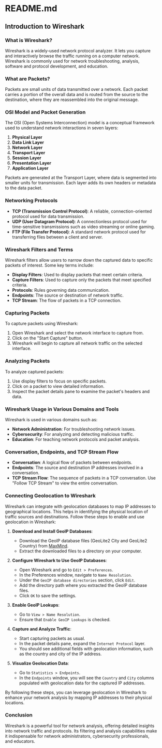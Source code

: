 # README.md

## Introduction to Wireshark

### What is Wireshark?
Wireshark is a widely-used network protocol analyzer. It lets you capture and interactively browse the traffic running on a computer network. Wireshark is commonly used for network troubleshooting, analysis, software and protocol development, and education.

### What are Packets?
Packets are small units of data transmitted over a network. Each packet carries a portion of the overall data and is routed from the source to the destination, where they are reassembled into the original message.

### OSI Model and Packet Generation
The OSI (Open Systems Interconnection) model is a conceptual framework used to understand network interactions in seven layers:
1. **Physical Layer**
2. **Data Link Layer**
3. **Network Layer**
4. **Transport Layer**
5. **Session Layer**
6. **Presentation Layer**
7. **Application Layer**

Packets are generated at the Transport Layer, where data is segmented into smaller units for transmission. Each layer adds its own headers or metadata to the data packet.

### Networking Protocols
- **TCP (Transmission Control Protocol)**: A reliable, connection-oriented protocol used for data transmission.
- **UDP (User Datagram Protocol)**: A connectionless protocol used for time-sensitive transmissions such as video streaming or online gaming.
- **FTP (File Transfer Protocol)**: A standard network protocol used for transferring files between a client and server.

### Wireshark Filters and Terms
Wireshark filters allow users to narrow down the captured data to specific packets of interest. Some key terms include:
- **Display Filters**: Used to display packets that meet certain criteria.
- **Capture Filters**: Used to capture only the packets that meet specified criteria.
- **Protocols**: Rules governing data communication.
- **Endpoints**: The source or destination of network traffic.
- **TCP Stream**: The flow of packets in a TCP connection.

### Capturing Packets
To capture packets using Wireshark:
1. Open Wireshark and select the network interface to capture from.
2. Click on the "Start Capture" button.
3. Wireshark will begin to capture all network traffic on the selected interface.

### Analyzing Packets
To analyze captured packets:
1. Use display filters to focus on specific packets.
2. Click on a packet to view detailed information.
3. Inspect the packet details pane to examine the packet's headers and data.

### Wireshark Usage in Various Domains and Tools
Wireshark is used in various domains such as:
- **Network Administration**: For troubleshooting network issues.
- **Cybersecurity**: For analyzing and detecting malicious traffic.
- **Education**: For teaching network protocols and packet analysis.

### Conversation, Endpoints, and TCP Stream Flow
- **Conversation**: A logical flow of packets between endpoints.
- **Endpoints**: The source and destination IP addresses involved in a conversation.
- **TCP Stream Flow**: The sequence of packets in a TCP conversation. Use "Follow TCP Stream" to view the entire conversation.

### Connecting Geolocation to Wireshark
Wireshark can integrate with geolocation databases to map IP addresses to geographical locations. This helps in identifying the physical location of traffic sources and destinations. Follow these steps to enable and use geolocation in Wireshark:

1. **Download and Install GeoIP Databases**:
   - Download the GeoIP database files (GeoLite2 City and GeoLite2 Country) from [MaxMind](https://dev.maxmind.com/geoip/geolite2-free-geolocation-data).
   - Extract the downloaded files to a directory on your computer.

2. **Configure Wireshark to Use GeoIP Databases**:
   - Open Wireshark and go to `Edit > Preferences`.
   - In the Preferences window, navigate to `Name Resolution`.
   - Under the `GeoIP database directories` section, click `Edit`.
   - Add the directory path where you extracted the GeoIP database files.
   - Click `OK` to save the settings.

3. **Enable GeoIP Lookups**:
   - Go to `View > Name Resolution`.
   - Ensure that `Enable GeoIP Lookups` is checked.

4. **Capture and Analyze Traffic**:
   - Start capturing packets as usual.
   - In the packet details pane, expand the `Internet Protocol` layer.
   - You should see additional fields with geolocation information, such as the country and city of the IP address.

5. **Visualize Geolocation Data**:
   - Go to `Statistics > Endpoints`.
   - In the `Endpoints` window, you will see the `Country` and `City` columns populated with geolocation data for the captured IP addresses.

By following these steps, you can leverage geolocation in Wireshark to enhance your network analysis by mapping IP addresses to their physical locations.

### Conclusion
Wireshark is a powerful tool for network analysis, offering detailed insights into network traffic and protocols. Its filtering and analysis capabilities make it indispensable for network administrators, cybersecurity professionals, and educators.
